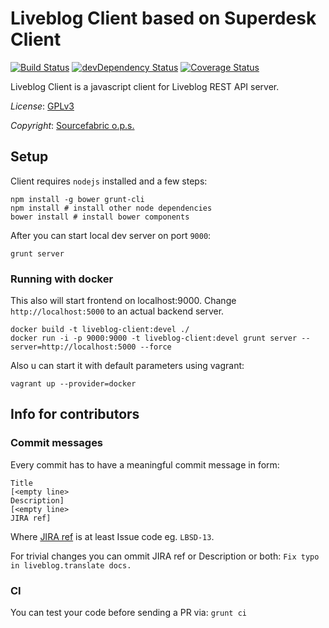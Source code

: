 # Liveblog Client based on Superdesk Client
[![Build Status](https://travis-ci.org/superdesk/liveblog-client.svg)](https://travis-ci.org/superdesk/liveblog-client)
[![devDependency Status](https://david-dm.org/superdesk/liveblog-client/dev-status.png)](https://david-dm.org/superdesk/liveblog-client#info=devDependencies)
[![Coverage Status](https://img.shields.io/coveralls/superdesk/liveblog-client.svg)](https://coveralls.io/r/superdesk/liveblog-client?branch=master)

Liveblog Client is a javascript client for Liveblog REST API server.

*License*: [GPLv3](http://www.gnu.org/licenses/gpl-3.0.txt)

*Copyright*: [Sourcefabric o.p.s.](http://www.sourcefabric.org)


## Setup

Client requires `nodejs` installed and a few steps:
```
npm install -g bower grunt-cli
npm install # install other node dependencies
bower install # install bower components
```
After you can start local dev server on port `9000`:
```
grunt server
```

### Running with docker
This also will start frontend on localhost:9000.
Change `http://localhost:5000` to an actual backend server.
```
docker build -t liveblog-client:devel ./
docker run -i -p 9000:9000 -t liveblog-client:devel grunt server --server=http://localhost:5000 --force
```

Also u can start it with default parameters using vagrant:
```
vagrant up --provider=docker
```

## Info for contributors

### Commit messages

Every commit has to have a meaningful commit message in form:

```
Title
[<empty line>
Description]
[<empty line>
JIRA ref]
```

Where [JIRA ref](https://confluence.atlassian.com/display/FISHEYE/Using+smart+commits) is at least Issue code eg. ```LBSD-13```.

For trivial changes you can ommit JIRA ref or Description or both: ```Fix typo in liveblog.translate docs.```

### CI

You can test your code before sending a PR via: ```grunt ci```

